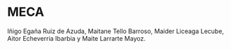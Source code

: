 # MECA

Iñigo Egaña Ruiz de Azuda, Maitane Tello Barroso, Maider Liceaga Lecube, Aitor Echeverria Ibarbia y Maite Larrarte Mayoz.
